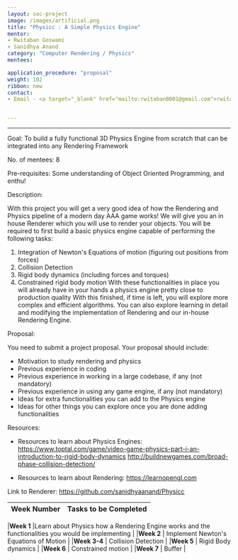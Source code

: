 ```yaml
---
layout: soc-project
image: /images/artificial.png
title: "Physicc : A Simple Physics Engine"
mentor: 
- Rwitaban Goswami
- Sanidhya Anand
category: "Computer Rendering / Physics"
mentees:

application_procedure: "proposal" 
weight: 102
ribbon: new
contact:
- Email - <a target="_blank" href="mailto:rwitaban0001@gmail.com">rwitaban0001@gmail.com</a>


---
```


---

<!--break-->

Goal: To build a fully functional 3D Physics Engine from scratch that can be integrated into any Rendering Framework

No. of mentees: 8

Pre-requisites:
Some understanding of Object Oriented Programming, and enthu!

Description:

With this project you will get a very good idea of how the Rendering and Physics pipeline of a modern day AAA game works! We will give you an in house Renderer which you will use to render your objects. You will be required to first build a basic physics engine capable of performing the following tasks:
1. Integration of Newton's Equations of motion (figuring out positions from forces)
2. Collision Detection
3. Rigid body dynamics (including forces and torques)
4. Constrained rigid body motion
With these functionalities in place you will already have in your hands a physics engine pretty close to production quality
With this finished, if time is left, you will explore more complex and efficient algorithms. You can also explore learning in detail and modifying the implementation of Rendering and our in-house Rendering Engine.

Proposal:

You need to submit a project proposal. Your proposal should include:
- Motivation to study rendering and physics
- Previous experience in coding
- Previous experience in working in a large codebase, if any (not mandatory)
- Previous experience in using any game engine, if any (not mandatory)
- Ideas for extra functionalities you can add to the Physics engine
- Ideas for other things you can explore once you are done adding functionalities

Resources:
- Resources to learn about Physics Engines: 
https://www.toptal.com/game/video-game-physics-part-i-an-introduction-to-rigid-body-dynamics
http://buildnewgames.com/broad-phase-collision-detection/

- Resources to learn about Rendering: https://learnopengl.com

Link to Renderer: https://github.com/sanidhyaanand/Physicc

<!--break-->

<!--break-->

|Week Number  | Tasks to be Completed|
|--- | --- | 

|**Week 1** |Learn about Physics how a Rendering Engine works and the functionalities you would be implementing |
|**Week 2** | Implement Newton's Equations of Motion |
|**Week 3-4** | Collision Detection |
|**Week 5** | Rigid Body dynamics |
|**Week 6** | Constrained motion |
|**Week 7** | Buffer |


<!--break-->
